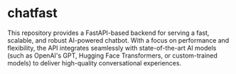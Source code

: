 # chatfast
This repository provides a FastAPI-based backend for serving a fast, scalable, and robust AI-powered chatbot. With a focus on performance and flexibility, the API integrates seamlessly with state-of-the-art AI models (such as OpenAI's GPT, Hugging Face Transformers, or custom-trained models) to deliver high-quality conversational experiences.
